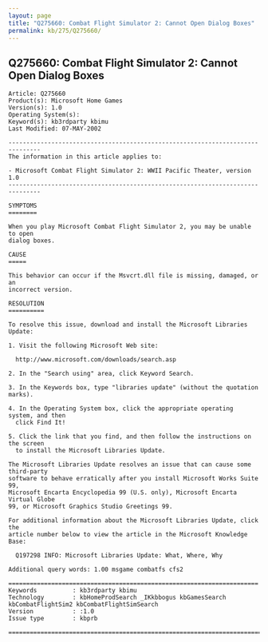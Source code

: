 ```yaml
---
layout: page
title: "Q275660: Combat Flight Simulator 2: Cannot Open Dialog Boxes"
permalink: kb/275/Q275660/
---
```


## Q275660: Combat Flight Simulator 2: Cannot Open Dialog Boxes

	Article: Q275660
	Product(s): Microsoft Home Games
	Version(s): 1.0
	Operating System(s): 
	Keyword(s): kb3rdparty kbimu
	Last Modified: 07-MAY-2002
	
	-------------------------------------------------------------------------------
	The information in this article applies to:
	
	- Microsoft Combat Flight Simulator 2: WWII Pacific Theater, version 1.0 
	-------------------------------------------------------------------------------
	
	SYMPTOMS
	========
	
	When you play Microsoft Combat Flight Simulator 2, you may be unable to open
	dialog boxes.
	
	CAUSE
	=====
	
	This behavior can occur if the Msvcrt.dll file is missing, damaged, or an
	incorrect version.
	
	RESOLUTION
	==========
	
	To resolve this issue, download and install the Microsoft Libraries Update:
	
	1. Visit the following Microsoft Web site:
	
	  http://www.microsoft.com/downloads/search.asp
	
	2. In the "Search using" area, click Keyword Search.
	
	3. In the Keywords box, type "libraries update" (without the quotation marks).
	
	4. In the Operating System box, click the appropriate operating system, and then
	  click Find It!
	
	5. Click the link that you find, and then follow the instructions on the screen
	  to install the Microsoft Libraries Update.
	
	The Microsoft Libraries Update resolves an issue that can cause some third-party
	software to behave erratically after you install Microsoft Works Suite 99,
	Microsoft Encarta Encyclopedia 99 (U.S. only), Microsoft Encarta Virtual Globe
	99, or Microsoft Graphics Studio Greetings 99.
	
	For additional information about the Microsoft Libraries Update, click the
	article number below to view the article in the Microsoft Knowledge Base:
	
	  Q197298 INFO: Microsoft Libraries Update: What, Where, Why
	
	Additional query words: 1.00 msgame combatfs cfs2
	
	======================================================================
	Keywords          : kb3rdparty kbimu 
	Technology        : kbHomeProdSearch _IKkbbogus kbGamesSearch kbCombatFlightSim2 kbCombatFlightSimSearch
	Version           : :1.0
	Issue type        : kbprb
	
	=============================================================================
	
